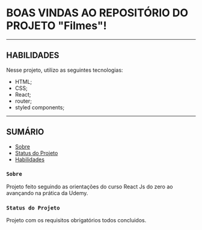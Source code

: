 # BOAS VINDAS AO REPOSITÓRIO DO PROJETO "Filmes"!

---

## HABILIDADES

Nesse projeto, utilizo as seguintes tecnologias:

* HTML;
* CSS;
* React;
* router;
* styled components;

---

## SUMÁRIO

<!--ts-->
   * [Sobre](#Sobre)
   * [Status do Projeto](#Status-do-Projeto)
   * [Habilidades](#Habilidades)
<!--te-->

### `Sobre`

Projeto feito seguindo as orientações do curso React Js do zero ao avançando na prática da Udemy.

### `Status do Projeto`

Projeto com os requisitos obrigatórios todos concluidos. 
